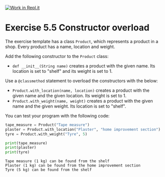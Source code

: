 [![Work in Repl.it](https://classroom.github.com/assets/work-in-replit-14baed9a392b3a25080506f3b7b6d57f295ec2978f6f33ec97e36a161684cbe9.svg)](https://classroom.github.com/online_ide?assignment_repo_id=3514610&assignment_repo_type=AssignmentRepo)
# Exercise 5.5 Constructor overload

The exercise template has a class `Product`, which represents a product in a shop. Every product has a name, location and weight.

Add the following constructor to the `Product` class:

 - `def __init__(String name)` creates a product with the given name. Its location is set to "shelf" and its weight is set to 1.

 Use a `@classmethod` statement to overload the constructors with the below:
 -  `Product.with_location(name, location)` creates a product with the given name and the given location. Its weight is set to 1.
 - `Product.with_weight(name, weight)` creates a product with the given name and the given weight. Its location is set to "shelf".

You can test your program with the following code:


```python
tape_measure = Product("Tape measure")
plaster = Product.with_location("Plaster", "home improvement section")
tyre = Product.with_weight("Tyre", 5)

print(tape_measure)
print(plaster)
print(tyre)
```

```plaintext
Tape measure (1 kg) can be found from the shelf
Plaster (1 kg) can be found from the home improvement section
Tyre (5 kg) can be found from the shelf
```
